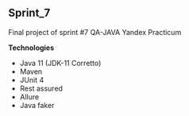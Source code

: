 ## Sprint_7

Final project of sprint #7 QA-JAVA Yandex Practicum 

**Technologies**
- Java 11 (JDK-11 Corretto)
- Maven
- JUnit 4
- Rest assured
- Allure
- Java faker